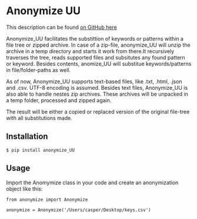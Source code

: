 # Anonymize UU

This description can be found [on GitHub here](https://github.com/cskaandorp/anonymize)

Anonymize_UU facilitates the substittion of keywords or patterns within a file tree or zipped archive. In case of a zip-file, anonymize_UU will unzip the archive in a temp directory and starts it work from there.It recursively traverses the tree, reads supported files and subsitutes any found pattern or keyword. Besides contents, anomize_UU will substitue keywords/patterns in file/folder-paths as well.

As of now, Anonymize_UU supports text-based files, like .txt, .html, .json and .csv. UTF-8 encoding is assumed. Besides text files, Anonymize_UU is also able to handle nestes zip archives. These archives will be unpacked in a temp folder, processed and zipped again.

The result will be either a copied or replaced version of the original file-tree with all substitutions made.

## Installation

`$ pip install anonymize_UU`

## Usage

Import the Anomymize class in your code and create an anonymization object like this:

```
from anonymize import Anonymize

anonymize = Anonymize('/Users/casper/Desktop/keys.csv')
```